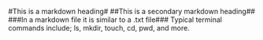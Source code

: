 #This is a markdown heading#
##This is a secondary markdown heading##
###In a markdown file it is similar to a .txt file###
Typical terminal commands include; ls, mkdir, touch, cd, pwd, and more.